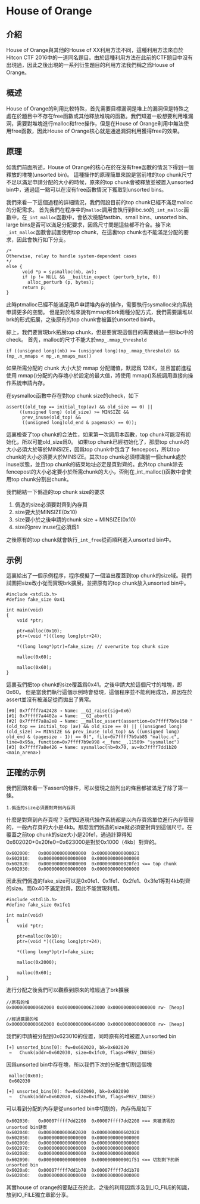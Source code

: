 # House of Orange


## 介紹
House of Orange與其他的House of XX利用方法不同，這種利用方法來自於Hitcon CTF 2016中的一道同名題目。由於這種利用方法在此前的CTF題目中沒有出現過，因此之後出現的一系列衍生題目的利用方法我們稱之爲House of Orange。

## 概述
House of Orange的利用比較特殊，首先需要目標漏洞是堆上的漏洞但是特殊之處在於題目中不存在free函數或其他釋放堆塊的函數。我們知道一般想要利用堆漏洞，需要對堆塊進行malloc和free操作，但是在House of Orange利用中無法使用free函數，因此House of Orange核心就是通過漏洞利用獲得free的效果。


## 原理
如我們前面所述，House of Orange的核心在於在沒有free函數的情況下得到一個釋放的堆塊(unsorted bin)。
這種操作的原理簡單來說是當前堆的top chunk尺寸不足以滿足申請分配的大小的時候，原來的top chunk會被釋放並被置入unsorted bin中，通過這一點可以在沒有free函數情況下獲取到unsorted bins。

我們來看一下這個過程的詳細情況，我們假設目前的top chunk已經不滿足malloc的分配需求。
首先我們在程序中的`malloc`調用會執行到libc.so的`_int_malloc`函數中，在`_int_malloc`函數中，會依次檢驗fastbin、small bins、unsorted bin、large bins是否可以滿足分配要求，因爲尺寸問題這些都不符合。接下來`_int_malloc`函數會試圖使用top chunk，在這裏top chunk也不能滿足分配的要求，因此會執行如下分支。

```
/*
Otherwise, relay to handle system-dependent cases
*/
else {
      void *p = sysmalloc(nb, av);
      if (p != NULL && __builtin_expect (perturb_byte, 0))
	    alloc_perturb (p, bytes);
      return p;
}
```

此時ptmalloc已經不能滿足用戶申請堆內存的操作，需要執行sysmalloc來向系統申請更多的空間。
但是對於堆來說有mmap和brk兩種分配方式，我們需要讓堆以brk的形式拓展，之後原有的top chunk會被置於unsorted bin中。

綜上，我們要實現brk拓展top chunk，但是要實現這個目的需要繞過一些libc中的check。
首先，malloc的尺寸不能大於`mmp_.mmap_threshold`
```
if ((unsigned long)(nb) >= (unsigned long)(mp_.mmap_threshold) && (mp_.n_mmaps < mp_.n_mmaps_max))
```
如果所需分配的 chunk 大小大於 mmap 分配閾值，默認爲 128K，並且當前進程使用 mmap()分配的內存塊小於設定的最大值，將使用 mmap()系統調用直接向操作系統申請內存。

在sysmalloc函數中存在對top chunk size的check，如下

```
assert((old_top == initial_top(av) && old_size == 0) ||
	 ((unsigned long) (old_size) >= MINSIZE &&
	  prev_inuse(old_top) &&
	  ((unsigned long)old_end & pagemask) == 0));
```
這裏檢查了top chunk的合法性，如果第一次調用本函數，top chunk可能沒有初始化，所以可能old_size爲0。
如果top chunk已經初始化了，那麼top chunk的大小必須大於等於MINSIZE，因爲top chunk中包含了 fencepost，所以top chunk的大小必須要大於MINSIZE。其次top chunk必須標識前一個chunk處於inuse狀態，並且top chunk的結束地址必定是頁對齊的。此外top chunk除去fencepost的大小必定要小於所需chunk的大小，否則在_int_malloc()函數中會使用top chunk分割出chunk。

我們總結一下僞造的top chunk size的要求

1. 僞造的size必須要對齊到內存頁
2. size要大於MINSIZE(0x10)
3. size要小於之後申請的chunk size + MINSIZE(0x10)
4. size的prev inuse位必須爲1

之後原有的top chunk就會執行`_int_free`從而順利進入unsorted bin中。


## 示例

這裏給出了一個示例程序，程序模擬了一個溢出覆蓋到top chunk的size域。我們試圖把size改小從而實現brk擴展，並把原有的top chunk放入unsorted bin中。

```
#include <stdlib.h>
#define fake_size 0x41

int main(void)
{
    void *ptr;
    
    ptr=malloc(0x10);
    ptr=(void *)((long long)ptr+24);
    
    *((long long*)ptr)=fake_size; // overwrite top chunk size
    
    malloc(0x60);
    
    malloc(0x60);
}
```
這裏我們把top chunk的size覆蓋爲0x41。之後申請大於這個尺寸的堆塊，即0x60。
但是當我們執行這個示例時會發現，這個程序並不能利用成功，原因在於assert並沒有被滿足從而拋出了異常。

```
[#0] 0x7ffff7a42428 → Name: __GI_raise(sig=0x6)
[#1] 0x7ffff7a4402a → Name: __GI_abort()
[#2] 0x7ffff7a8a2e8 → Name: __malloc_assert(assertion=0x7ffff7b9e150 "(old_top == initial_top (av) && old_size == 0) || ((unsigned long) (old_size) >= MINSIZE && prev_inuse (old_top) && ((unsigned long) old_end & (pagesize - 1)) == 0)", file=0x7ffff7b9ab85 "malloc.c", line=0x95a, function=0x7ffff7b9e998 <__func__.11509> "sysmalloc")
[#3] 0x7ffff7a8e426 → Name: sysmalloc(nb=0x70, av=0x7ffff7dd1b20 <main_arena>)
```


## 正確的示例

我們回頭來看一下assert的條件，可以發現之前列出的條目都被滿足了除了第一條。

```
1.僞造的size必須要對齊到內存頁
```

什麼是對齊到內存頁呢？我們知道現代操作系統都是以內存頁爲單位進行內存管理的，一般內存頁的大小是4kb。那麼我們僞造的size就必須要對齊到這個尺寸。在覆蓋之前top chunk的size大小是20fe1，通過計算得知0x602020+0x20fe0=0x623000是對於0x1000（4kb）對齊的。

```
0x602000:	0x0000000000000000	0x0000000000000021
0x602010:	0x0000000000000000	0x0000000000000000
0x602020:	0x0000000000000000	0x0000000000020fe1 <== top chunk
0x602030:	0x0000000000000000	0x0000000000000000
```
因此我們僞造的fake_size可以是0x0fe1、0x1fe1、0x2fe1、0x3fe1等對4kb對齊的size。而0x40不滿足對齊，因此不能實現利用。

```
#include <stdlib.h>
#define fake_size 0x1fe1

int main(void)
{
    void *ptr;
    
    ptr=malloc(0x10);
    ptr=(void *)((long long)ptr+24);
    
    *((long long*)ptr)=fake_size;
    
    malloc(0x2000);
    
    malloc(0x60);
}
```

進行分配之後我們可以觀察到原來的堆經過了brk擴展

```
//原有的堆
0x0000000000602000 0x0000000000623000 0x0000000000000000 rw- [heap]

//經過擴展的堆
0x0000000000602000 0x0000000000646000 0x0000000000000000 rw- [heap]
```

我們的申請被分配到0x623010的位置，同時原有的堆被置入unsorted bin

```
[+] unsorted_bins[0]: fw=0x602020, bk=0x602020
 →   Chunk(addr=0x602030, size=0x1fc0, flags=PREV_INUSE)
```

因爲unsorted bin中存在塊，所以我們下次的分配會切割這個塊

```
 malloc(0x60);
 0x602030

[+] unsorted_bins[0]: fw=0x602090, bk=0x602090
 →   Chunk(addr=0x6020a0, size=0x1f50, flags=PREV_INUSE)
```

可以看到分配的內存是從unsorted bin中切割的，內存佈局如下

```
0x602030:	0x00007ffff7dd2208	0x00007ffff7dd2208 <== 未被清零的unsorted bin鏈表
0x602040:	0x0000000000602020	0x0000000000602020
0x602050:	0x0000000000000000	0x0000000000000000
0x602060:	0x0000000000000000	0x0000000000000000
0x602070:	0x0000000000000000	0x0000000000000000
0x602080:	0x0000000000000000	0x0000000000000000
0x602090:	0x0000000000000000	0x0000000000001f51 <== 切割剩下的新unsorted bin
0x6020a0:	0x00007ffff7dd1b78	0x00007ffff7dd1b78
0x6020b0:	0x0000000000000000	0x0000000000000000

```


其實house of orange的要點正在於此，之後的利用因爲涉及到_IO_FILE的知識，放到IO_FILE獨立章節分享。


